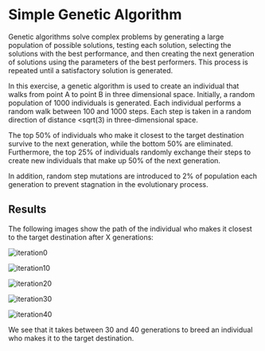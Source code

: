 # Simple Genetic Algorithm

Genetic algorithms solve complex problems by generating a large population of possible solutions, testing each solution, selecting the 
solutions with the best performance, and then creating the next generation of solutions using the parameters of the best performers. 
This process is repeated until a satisfactory solution is generated.

In this exercise, a genetic algorithm is used to create an individual that walks from point A to point B in three dimensional space.
Initially, a random population of 1000 individuals is generated. Each individual performs a random walk between 100 and 1000 steps. Each step 
is taken in a random direction of distance <sqrt(3) in three-dimensional space.

The top 50% of individuals who make it closest to the target destination survive to the next generation, while the bottom 50% are eliminated.
Furthermore, the top 25% of individuals randomly exchange their steps to create new individuals that make up 50% of the next generation.

In addition, random step mutations are introduced to 2% of population each generation to prevent stagnation in the evolutionary process. 

## Results

The following images show the path of the individual who makes it closest to the target destination after X generations:

![iteration0](https://github.com/iamshang1/Projects/blob/master/ML_Exercises/Genetic_Algorithm/iteration0.png)

![iteration10](https://github.com/iamshang1/Projects/blob/master/ML_Exercises/Genetic_Algorithm/iteration10.png)

![iteration20](https://github.com/iamshang1/Projects/blob/master/ML_Exercises/Genetic_Algorithm/iteration20.png)

![iteration30](https://github.com/iamshang1/Projects/blob/master/ML_Exercises/Genetic_Algorithm/iteration30.png)

![iteration40](https://github.com/iamshang1/Projects/blob/master/ML_Exercises/Genetic_Algorithm/iteration40.png)

We see that it takes between 30 and 40 generations to breed an individual who makes it to the target destination.